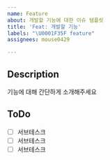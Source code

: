 ```yaml
---
name: Feature
about: 개발할 기능에 대한 이슈 템플릿
title: 'Feat: 개발할 기능'
labels: "\U0001F35F feature"
assignees: mouse0429

---
```


## Description
기능에 대해 간단하게 소개해주세요

## ToDo

- [ ] 서브테스크
- [ ] 서브테스크
- [ ] 서브테스크
